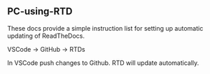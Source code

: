 PC-using-RTD
----------------

These docs provide a simple instruction list for setting up automatic updating of ReadTheDocs.

VSCode -> GitHub -> RTDs

In VSCode push changes to Github. RTD will update automatically.

